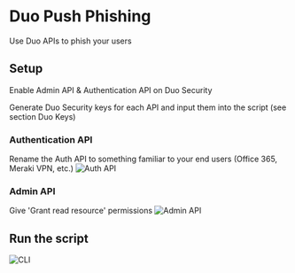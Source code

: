 # Duo Push Phishing
Use Duo APIs to phish your users

## Setup
Enable Admin API & Authentication API on Duo Security

Generate Duo Security keys for each API and input them into the script (see section Duo Keys)
### Authentication API
Rename the Auth API to something familiar to your end users (Office 365, Meraki VPN, etc.)
![Auth API](https://i.imgur.com/eVNRYDQ.png)
### Admin API
Give 'Grant read resource' permissions
![Admin API](https://i.imgur.com/34OIlds.png)
## Run the script
![CLI](https://i.imgur.com/pmPKULM.png)
